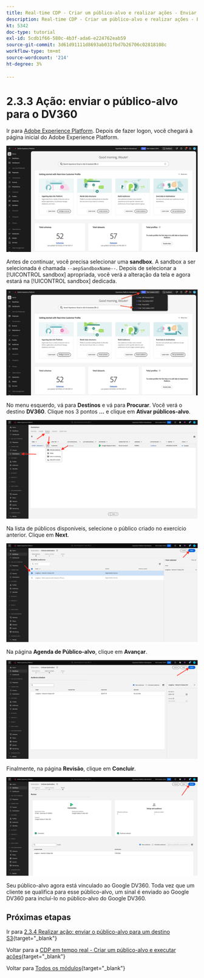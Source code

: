 ```yaml
---
title: Real-time CDP - Criar um público-alvo e realizar ações - Enviar o público-alvo para DV360
description: Real-time CDP - Criar um público-alvo e realizar ações - Enviar o público-alvo para DV360
kt: 5342
doc-type: tutorial
exl-id: 5cdb1f66-580c-4b3f-ada6-e224762eab59
source-git-commit: 3d61d91111d8693ab031fbd7b26706c02818108c
workflow-type: tm+mt
source-wordcount: '214'
ht-degree: 3%

---
```


# 2.3.3 Ação: enviar o público-alvo para o DV360

Ir para [Adobe Experience Platform](https://experience.adobe.com/platform). Depois de fazer logon, você chegará à página inicial do Adobe Experience Platform.

![Assimilação de dados](./../../../../modules/delivery-activation/datacollection/dc1.2/images/home.png)

Antes de continuar, você precisa selecionar uma **sandbox**. A sandbox a ser selecionada é chamada ``--aepSandboxName--``. Depois de selecionar a [!UICONTROL sandbox] apropriada, você verá a alteração da tela e agora estará na [!UICONTROL sandbox] dedicada.

![Assimilação de dados](./../../../../modules/delivery-activation/datacollection/dc1.2/images/sb1.png)

No menu esquerdo, vá para **Destinos** e vá para **Procurar**. Você verá o destino **DV360**. Clique nos 3 pontos **...** e clique em **Ativar públicos-alvo**.

![RTCDP](./images/rtcdpmenudest.png)

Na lista de públicos disponíveis, selecione o público criado no exercício anterior. Clique em **Next**.

![RTCDP](./images/rtcdpcreatedest3.png)

Na página **Agenda de Público-alvo**, clique em **Avançar**.

![RTCDP](./images/rtcdpcreatedest4.png)

Finalmente, na página **Revisão**, clique em **Concluir**.

![RTCDP](./images/rtcdpcreatedest5.png)

Seu público-alvo agora está vinculado ao Google DV360. Toda vez que um cliente se qualifica para esse público-alvo, um sinal é enviado ao Google DV360 para incluí-lo no público-alvo do Google DV360.

## Próximas etapas

Ir para [2.3.4 Realizar ação: enviar o público-alvo para um destino S3](./ex4.md){target="_blank"}

Voltar para a [CDP em tempo real - Criar um público-alvo e executar ações](./real-time-cdp-build-a-segment-take-action.md){target="_blank"}

Voltar para [Todos os módulos](./../../../../overview.md){target="_blank"}
